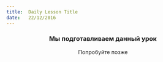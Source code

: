 ```yaml
---
title:  Daily Lesson Title
date:   22/12/2016
---
```


### <center>Мы подготавливаем данный урок</center> 

 <center>Попробуйте позже</center>